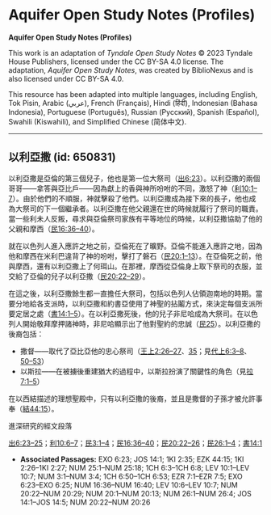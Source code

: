 # Aquifer Open Study Notes (Profiles)

**Aquifer Open Study Notes (Profiles)**

This work is an adaptation of *Tyndale Open Study Notes* © 2023 Tyndale House Publishers, licensed under the CC BY\-SA 4\.0 license. The adaptation, *Aquifer Open Study Notes*, was created by BiblioNexus and is also licensed under CC BY\-SA 4\.0\.

This resource has been adapted into multiple languages, including English, Tok Pisin, Arabic (عربي), French (Français), Hindi (हिंदी), Indonesian (Bahasa Indonesia), Portuguese (Português), Russian (Русский), Spanish (Español), Swahili (Kiswahili), and Simplified Chinese (简体中文).



--------------------------------

## 以利亞撒 (id: 650831)

以利亞撒是亞倫的第三個兒子，他也是第一位大祭司（[出6:23](https://ref.ly/Exod6:23)）。以利亞撒的兩個哥哥——拿答與亞比戶——因為獻上的香與神所吩咐的不同，激怒了神（[利10:1–7](https://ref.ly/Lev10:1-Lev10:7)）。由於他們的不順服，神就擊殺了他們。以利亞撒成為接下來的長子，他也成為大祭司的下一個繼承者。以利亞撒在他父親還在世的時候就履行了祭司的職責。當一些利未人反叛，尋求與亞倫祭司家族有平等地位的時候，以利亞撒協助了他的父親和摩西（[民16:36–40](https://ref.ly/Num16:36-Num16:40)）。

就在以色列人進入應許之地之前，亞倫死在了曠野。亞倫不能進入應許之地，因為他和摩西在米利巴違背了神的吩咐，擊打了磐石（[民20:1–13](https://ref.ly/Num20:1-Num20:13)）。在亞倫死之前，他與摩西，還有以利亞撒上了何珥山。在那裡，摩西從亞倫身上取下祭司的衣服，並交給了亞倫的兒子以利亞撒（[民20:22–29](https://ref.ly/Num20:22-Num20:29)）。

在這之後，以利亞撒餘生都一直擔任大祭司，包括以色列人佔領迦南地的時期。當要分地給各支派時，以利亞撒和約書亞使用了神聖的拈鬮方式，來決定每個支派所要定居之處（[書14:1–5](https://ref.ly/Josh14:1-Josh14:5)）。在以利亞撒死後，他的兒子非尼哈成為大祭司。在以色列人開始敬拜摩押諸神時，非尼哈顯示出了他對聖約的忠誠（[民25](https://ref.ly/Num25:1-Num25:18)）。以利亞撒的後裔包括：

* 撒督——取代了亞比亞他的忠心祭司（[王上2:26–27](https://ref.ly/1Kgs2:26-1Kgs2:27)、[35](https://ref.ly/1Kgs2:35)；見[代上6:3–8](https://ref.ly/1Chr6:3-1Chr6:8)、[50–53](https://ref.ly/1Chr6:50-1Chr6:53)）
* 以斯拉——在被擄後重建猶大的過程中，以斯拉扮演了關鍵性的角色（見[拉7:1–5](https://ref.ly/Ezra7:1-Ezra7:5)）

在以西結描述的理想聖殿中，只有以利亞撒的後裔，並且是撒督的子孫才被允許事奉（[結44:15](https://ref.ly/Ezek44:15)）。

進深研究的經文段落

[出6:23–25](https://ref.ly/Exod6:23-Exod6:25)；[利10:6–7](https://ref.ly/Lev10:6-Lev10:7)；[民3:1–4](https://ref.ly/Num3:1-Num3:4)；[民16:36–40](https://ref.ly/Num16:36-Num16:40)；[民20:22–26](https://ref.ly/Num20:22-Num20:26)；[民26:1–4](https://ref.ly/Num26:1-Num26:4)；[書14:1](https://ref.ly/Josh14:1)

* **Associated Passages:** EXO 6:23; JOS 14:1; 1KI 2:35; EZK 44:15; 1KI 2:26–1KI 2:27; NUM 25:1–NUM 25:18; 1CH 6:3–1CH 6:8; LEV 10:1–LEV 10:7; NUM 3:1–NUM 3:4; 1CH 6:50–1CH 6:53; EZR 7:1–EZR 7:5; EXO 6:23–EXO 6:25; NUM 16:36–NUM 16:40; LEV 10:6–LEV 10:7; NUM 20:22–NUM 20:29; NUM 20:1–NUM 20:13; NUM 26:1–NUM 26:4; JOS 14:1–JOS 14:5; NUM 20:22–NUM 20:26

